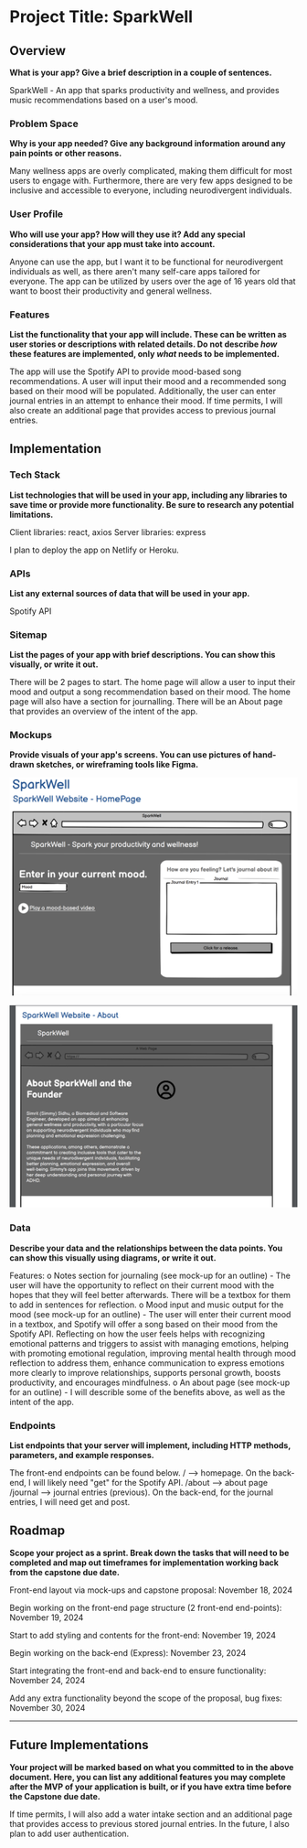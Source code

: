 # Project Title: SparkWell

## Overview

**What is your app? Give a brief description in a couple of sentences.**

SparkWell - An app that sparks productivity and wellness, and provides music recommendations based on a user's mood.

### Problem Space

**Why is your app needed? Give any background information around any pain points or other reasons.**

Many wellness apps are overly complicated, making them difficult for most users to engage with. Furthermore, there are very few apps designed to be inclusive and accessible to everyone, including neurodivergent individuals.

### User Profile

**Who will use your app? How will they use it? Add any special considerations that your app must take into account.**

Anyone can use the app, but I want it to be functional for neurodivergent individuals as well, as there aren't many self-care apps tailored for everyone. The app can be utilized by users over the age of 16 years old that want to boost their productivity and general wellness.

### Features

**List the functionality that your app will include. These can be written as user stories or descriptions with related details. Do not describe _how_ these features are implemented, only _what_ needs to be implemented.**

The app will use the Spotify API to provide mood-based song recommendations. A user will input their mood and a recommended song based on their mood will be populated. Additionally, the user can enter journal entries in an attempt to enhance their mood. If time permits, I will also create an additional page that provides access to previous journal entries.

## Implementation

### Tech Stack

**List technologies that will be used in your app, including any libraries to save time or provide more functionality. Be sure to research any potential limitations.**

Client libraries: react, axios
Server libraries: express

I plan to deploy the app on Netlify or Heroku.

### APIs

**List any external sources of data that will be used in your app.**

Spotify API

### Sitemap

**List the pages of your app with brief descriptions. You can show this visually, or write it out.**

There will be 2 pages to start. The home page will allow a user to input their mood and output a song recommendation based on their mood. The home page will also have a section for journalling. There will be an About page that provides an overview of the intent of the app.

### Mockups

**Provide visuals of your app's screens. You can use pictures of hand-drawn sketches, or wireframing tools like Figma.**

![Screenshot of the Home Page Mockup](/Mockups/HomePage.png)

![Screenshot of the About Page Mockup](/Mockups/About.png)

### Data

**Describe your data and the relationships between the data points. You can show this visually using diagrams, or write it out.**

Features:
o Notes section for journaling (see mock-up for an outline) - The user will have the opportunity to reflect on their current mood with the hopes that they will feel better afterwards. There will be a textbox for them to add in sentences for reflection.
o Mood input and music output for the mood (see mock-up for an outline) - The user will enter their current mood in a textbox, and Spotify will offer a song based on their mood from the Spotify API. Reflecting on how the user feels helps with recognizing emotional patterns and triggers to assist with managing emotions, helping with promoting emotional regulation, improving mental health through mood reflection to address them, enhance communication to express emotions more clearly to improve relationships, supports personal growth, boosts productivity, and encourages mindfulness.
o An about page (see mock-up for an outline) - I will describle some of the benefits above, as well as the intent of the app.

### Endpoints

**List endpoints that your server will implement, including HTTP methods, parameters, and example responses.**

The front-end endpoints can be found below.
/ --> homepage. On the back-end, I will likely need "get" for the Spotify API.
/about --> about page
/journal --> journal entries (previous). On the back-end, for the journal entries, I will need get and post.

## Roadmap

**Scope your project as a sprint. Break down the tasks that will need to be completed and map out timeframes for implementation working back from the capstone due date.**

Front-end layout via mock-ups and capstone proposal: November 18, 2024

Begin working on the front-end page structure (2 front-end end-points): November 19, 2024

Start to add styling and contents for the front-end: November 19, 2024

Begin working on the back-end (Express): November 23, 2024

Start integrating the front-end and back-end to ensure functionality: November 24, 2024

Add any extra functionality beyond the scope of the proposal, bug fixes: November 30, 2024

---

## Future Implementations

**Your project will be marked based on what you committed to in the above document. Here, you can list any additional features you may complete after the MVP of your application is built, or if you have extra time before the Capstone due date.**

If time permits, I will also add a water intake section and an additional page that provides access to previous stored journal entries. In the future, I also plan to add user authentication.
